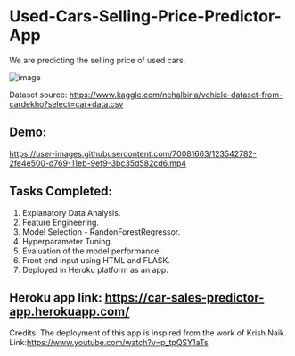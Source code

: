 # Used-Cars-Selling-Price-Predictor-App

We are predicting the selling price of used cars.

![image](https://user-images.githubusercontent.com/70081663/120835060-78055300-c581-11eb-9ce7-bcd87812eb90.png)

Dataset source: https://www.kaggle.com/nehalbirla/vehicle-dataset-from-cardekho?select=car+data.csv

## Demo:


https://user-images.githubusercontent.com/70081663/123542782-2fe4e500-d769-11eb-9ef9-3bc35d582cd6.mp4



## Tasks Completed:

1. Explanatory Data Analysis.
2. Feature Engineering.
3. Model Selection - RandonForestRegressor.
4. Hyperparameter Tuning.
5. Evaluation of the model performance.
6. Front end input using HTML and FLASK.
7. Deployed in Heroku platform as an app.

## Heroku app link: https://car-sales-predictor-app.herokuapp.com/

Credits: The deployment of this app is inspired from the work of Krish Naik. Link:https://www.youtube.com/watch?v=p_tpQSY1aTs
